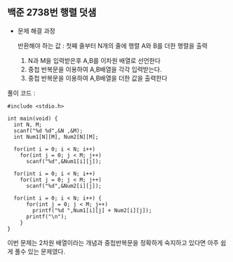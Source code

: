 ## 백준 2738번 행렬 덧샘

- 문제 해결 과정
    
    반환해야 하는 값 : 첫째 줄부터 N개의 줄에 행렬 A와 B를 더한 행렬을 출력
    
    1. N과 M을 입력받은후 A,B를 이차원 배열로 선언한다
    2. 중첩 반복문을 이용하여 A,B배열을 각각 입력받는다.
    3. 중첩 반복문을 이용하여 A,B배열을 더한 값을 출력한다

풀이 코드 :

```tsx
#include <stdio.h>

int main(void) {
  int N, M;
  scanf("%d %d",&N ,&M);
  int Num1[N][M], Num2[N][M];
  
  for(int i = 0; i < N; i++)
    for(int j = 0; j < M; j++)
      scanf("%d",&Num1[i][j]);
  
  for(int i = 0; i < N; i++)
    for(int j = 0; j < M; j++)
      scanf("%d",&Num2[i][j]);
  
  for(int i = 0; i < N; i++) {
      for(int j = 0; j < M; j++)
        printf("%d ",Num1[i][j] + Num2[i][j]);
      printf("\n");
    }
}
```

이번 문제는 2차원 배열이라는 개념과 중첩반복문을 정확하게 숙지하고 있다면 아주 쉽게 풀수 있는 문제였다.
